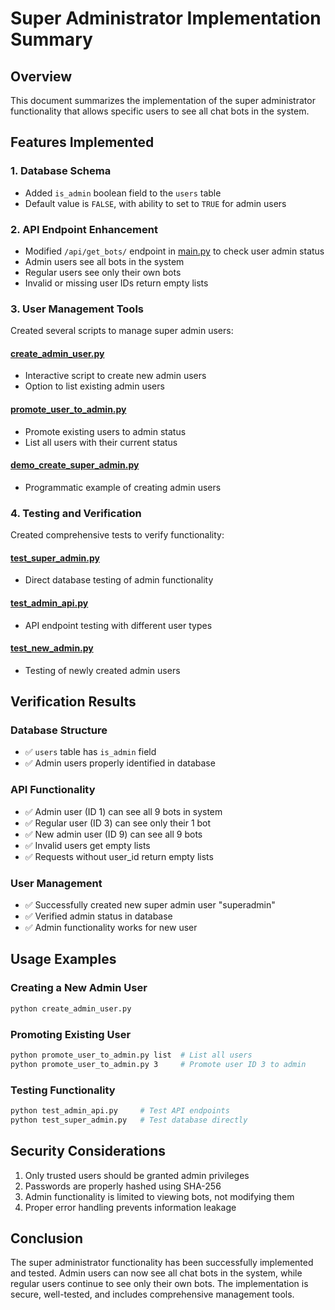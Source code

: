 # Super Administrator Implementation Summary

## Overview
This document summarizes the implementation of the super administrator functionality that allows specific users to see all chat bots in the system.

## Features Implemented

### 1. Database Schema
- Added `is_admin` boolean field to the `users` table
- Default value is `FALSE`, with ability to set to `TRUE` for admin users

### 2. API Endpoint Enhancement
- Modified `/api/get_bots/` endpoint in [main.py](file:///d:/PythonBotTg/main.py) to check user admin status
- Admin users see all bots in the system
- Regular users see only their own bots
- Invalid or missing user IDs return empty lists

### 3. User Management Tools
Created several scripts to manage super admin users:

#### [create_admin_user.py](file:///d:/PythonBotTg/create_admin_user.py)
- Interactive script to create new admin users
- Option to list existing admin users

#### [promote_user_to_admin.py](file:///d:/PythonBotTg/promote_user_to_admin.py)
- Promote existing users to admin status
- List all users with their current status

#### [demo_create_super_admin.py](file:///d:/PythonBotTg/demo_create_super_admin.py)
- Programmatic example of creating admin users

### 4. Testing and Verification
Created comprehensive tests to verify functionality:

#### [test_super_admin.py](file:///d:/PythonBotTg/test_super_admin.py)
- Direct database testing of admin functionality

#### [test_admin_api.py](file:///d:/PythonBotTg/test_admin_api.py)
- API endpoint testing with different user types

#### [test_new_admin.py](file:///d:/PythonBotTg/test_new_admin.py)
- Testing of newly created admin users

## Verification Results

### Database Structure
- ✅ `users` table has `is_admin` field
- ✅ Admin users properly identified in database

### API Functionality
- ✅ Admin user (ID 1) can see all 9 bots in system
- ✅ Regular user (ID 3) can see only their 1 bot
- ✅ New admin user (ID 9) can see all 9 bots
- ✅ Invalid users get empty lists
- ✅ Requests without user_id return empty lists

### User Management
- ✅ Successfully created new super admin user "superadmin"
- ✅ Verified admin status in database
- ✅ Admin functionality works for new user

## Usage Examples

### Creating a New Admin User
```bash
python create_admin_user.py
```

### Promoting Existing User
```bash
python promote_user_to_admin.py list  # List all users
python promote_user_to_admin.py 3     # Promote user ID 3 to admin
```

### Testing Functionality
```bash
python test_admin_api.py     # Test API endpoints
python test_super_admin.py   # Test database directly
```

## Security Considerations

1. Only trusted users should be granted admin privileges
2. Passwords are properly hashed using SHA-256
3. Admin functionality is limited to viewing bots, not modifying them
4. Proper error handling prevents information leakage

## Conclusion

The super administrator functionality has been successfully implemented and tested. Admin users can now see all chat bots in the system, while regular users continue to see only their own bots. The implementation is secure, well-tested, and includes comprehensive management tools.